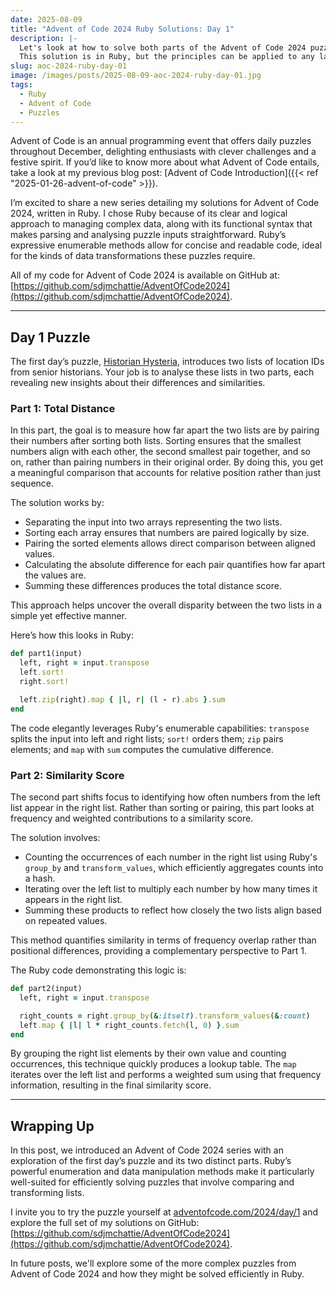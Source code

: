 ```yaml
---
date: 2025-08-09
title: "Advent of Code 2024 Ruby Solutions: Day 1"
description: |-
  Let's look at how to solve both parts of the Advent of Code 2024 puzzle on day 1.
  This solution is in Ruby, but the principles can be applied to any language.
slug: aoc-2024-ruby-day-01
image: /images/posts/2025-08-09-aoc-2024-ruby-day-01.jpg
tags:
  - Ruby
  - Advent of Code
  - Puzzles
---
```


Advent of Code is an annual programming event that offers daily puzzles throughout December, delighting enthusiasts with clever challenges and a festive spirit.
If you’d like to know more about what Advent of Code entails, take a look at my previous blog post: [Advent of Code Introduction]({{< ref "2025-01-26-advent-of-code" >}}).

I’m excited to share a new series detailing my solutions for Advent of Code 2024, written in Ruby.
I chose Ruby because of its clear and logical approach to managing complex data, along with its functional syntax that makes parsing and analysing puzzle inputs straightforward.
Ruby’s expressive enumerable methods allow for concise and readable code, ideal for the kinds of data transformations these puzzles require.

All of my code for Advent of Code 2024 is available on GitHub at:
[https://github.com/sdjmchattie/AdventOfCode2024](https://github.com/sdjmchattie/AdventOfCode2024).

---

## Day 1 Puzzle

The first day’s puzzle, [Historian Hysteria](https://adventofcode.com/2024/day/1), introduces two lists of location IDs from senior historians.
Your job is to analyse these lists in two parts, each revealing new insights about their differences and similarities.

### Part 1: Total Distance

In this part, the goal is to measure how far apart the two lists are by pairing their numbers after sorting both lists.
Sorting ensures that the smallest numbers align with each other, the second smallest pair together, and so on, rather than pairing numbers in their original order.
By doing this, you get a meaningful comparison that accounts for relative position rather than just sequence.

The solution works by:

- Separating the input into two arrays representing the two lists.
- Sorting each array ensures that numbers are paired logically by size.
- Pairing the sorted elements allows direct comparison between aligned values.
- Calculating the absolute difference for each pair quantifies how far apart the values are.
- Summing these differences produces the total distance score.

This approach helps uncover the overall disparity between the two lists in a simple yet effective manner.

Here’s how this looks in Ruby:

```ruby
def part1(input)
  left, right = input.transpose
  left.sort!
  right.sort!

  left.zip(right).map { |l, r| (l - r).abs }.sum
end
```

The code elegantly leverages Ruby's enumerable capabilities: `transpose` splits the input into left and right lists; `sort!` orders them; `zip` pairs elements; and `map` with `sum` computes the cumulative difference.

### Part 2: Similarity Score

The second part shifts focus to identifying how often numbers from the left list appear in the right list.
Rather than sorting or pairing, this part looks at frequency and weighted contributions to a similarity score.

The solution involves:

- Counting the occurrences of each number in the right list using Ruby's `group_by` and `transform_values`, which efficiently aggregates counts into a hash.
- Iterating over the left list to multiply each number by how many times it appears in the right list.
- Summing these products to reflect how closely the two lists align based on repeated values.

This method quantifies similarity in terms of frequency overlap rather than positional differences, providing a complementary perspective to Part 1.

The Ruby code demonstrating this logic is:

```ruby
def part2(input)
  left, right = input.transpose

  right_counts = right.group_by(&:itself).transform_values(&:count)
  left.map { |l| l * right_counts.fetch(l, 0) }.sum
end
```

By grouping the right list elements by their own value and counting occurrences, this technique quickly produces a lookup table.
The `map` iterates over the left list and performs a weighted sum using that frequency information, resulting in the final similarity score.

---

## Wrapping Up

In this post, we introduced an Advent of Code 2024 series with an exploration of the first day’s puzzle and its two distinct parts.
Ruby’s powerful enumeration and data manipulation methods make it particularly well-suited for efficiently solving puzzles that involve comparing and transforming lists.

I invite you to try the puzzle yourself at [adventofcode.com/2024/day/1](https://adventofcode.com/2024/day/1) and explore the full set of my solutions on GitHub:
[https://github.com/sdjmchattie/AdventOfCode2024](https://github.com/sdjmchattie/AdventOfCode2024).

In future posts, we'll explore some of the more complex puzzles from Advent of Code 2024 and how they might be solved efficiently in Ruby.
